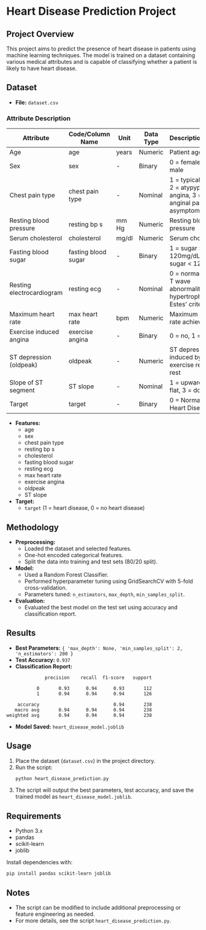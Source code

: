# Heart Disease Prediction Project

## Project Overview
This project aims to predict the presence of heart disease in patients using machine learning techniques. The model is trained on a dataset containing various medical attributes and is capable of classifying whether a patient is likely to have heart disease.

## Dataset
- **File:** `dataset.csv`

### Attribute Description
| Attribute                  | Code/Column Name      | Unit         | Data Type | Description/Values                                                                 |
|----------------------------|----------------------|--------------|-----------|------------------------------------------------------------------------------------|
| Age                        | age                  | years        | Numeric   | Patient age in years                                                               |
| Sex                        | sex                  | -            | Binary    | 0 = female, 1 = male                                                               |
| Chest pain type            | chest pain type      | -            | Nominal   | 1 = typical angina, 2 = atypypical angina, 3 = non-anginal pain, 4 = asymptomatic  |
| Resting blood pressure     | resting bp s         | mm Hg        | Numeric   | Resting blood pressure                                                             |
| Serum cholesterol          | cholesterol          | mg/dl        | Numeric   | Serum cholesterol                                                                  |
| Fasting blood sugar        | fasting blood sugar  | -            | Binary    | 1 = sugar > 120mg/dL, 0 = sugar < 120mg/dL                                         |
| Resting electrocardiogram  | resting ecg          | -            | Nominal   | 0 = normal, 1 = ST-T wave abnormality, 2 = LV hypertrophy by Estes' criteria       |
| Maximum heart rate         | max heart rate       | bpm          | Numeric   | Maximum heart rate achieved                                                        |
| Exercise induced angina    | exercise angina      | -            | Binary    | 0 = no, 1 = yes                                                                    |
| ST depression (oldpeak)    | oldpeak              | -            | Numeric   | ST depression induced by exercise relative to rest                                 |
| Slope of ST segment        | ST slope             | -            | Nominal   | 1 = upward, 2 = flat, 3 = downward                                                 |
| Target                     | target               | -            | Binary    | 0 = Normal, 1 = Heart Disease                                                      |

- **Features:**
  - age
  - sex
  - chest pain type
  - resting bp s
  - cholesterol
  - fasting blood sugar
  - resting ecg
  - max heart rate
  - exercise angina
  - oldpeak
  - ST slope
- **Target:**
  - `target` (1 = heart disease, 0 = no heart disease)

## Methodology
- **Preprocessing:**
  - Loaded the dataset and selected features.
  - One-hot encoded categorical features.
  - Split the data into training and test sets (80/20 split).
- **Model:**
  - Used a Random Forest Classifier.
  - Performed hyperparameter tuning using GridSearchCV with 5-fold cross-validation.
  - Parameters tuned: `n_estimators`, `max_depth`, `min_samples_split`.
- **Evaluation:**
  - Evaluated the best model on the test set using accuracy and classification report.

## Results
- **Best Parameters:** `{ 'max_depth': None, 'min_samples_split': 2, 'n_estimators': 200 }`
- **Test Accuracy:** `0.937`
- **Classification Report:**

```
              precision    recall  f1-score   support

           0       0.93      0.94      0.93       112
           1       0.94      0.94      0.94       126

    accuracy                           0.94       238
   macro avg       0.94      0.94      0.94       238
weighted avg       0.94      0.94      0.94       238
```
- **Model Saved:** `heart_disease_model.joblib`

## Usage
1. Place the dataset (`dataset.csv`) in the project directory.
2. Run the script:
   ```bash
   python heart_disease_prediction.py
   ```
3. The script will output the best parameters, test accuracy, and save the trained model as `heart_disease_model.joblib`.

## Requirements
- Python 3.x
- pandas
- scikit-learn
- joblib

Install dependencies with:
```bash
pip install pandas scikit-learn joblib
```

## Notes
- The script can be modified to include additional preprocessing or feature engineering as needed.
- For more details, see the script `heart_disease_prediction.py`. 